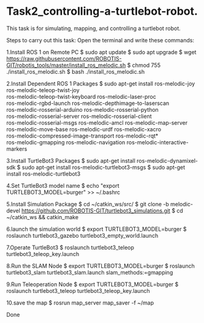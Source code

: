 # Task2_controlling-a-turtlebot-robot.
This task is for simulating, mapping, and controlling a turtlebot robot.

Steps to carry out this task:
Open the terminal and write these commands: 

1.Install ROS 1 on Remote PC
$ sudo apt update
$ sudo apt upgrade
$ wget https://raw.githubusercontent.com/ROBOTIS-GIT/robotis_tools/master/install_ros_melodic.sh
$ chmod 755 ./install_ros_melodic.sh 
$ bash ./install_ros_melodic.sh

2.Install Dependent ROS 1 Packages
$ sudo apt-get install ros-melodic-joy ros-melodic-teleop-twist-joy \
  ros-melodic-teleop-twist-keyboard ros-melodic-laser-proc \
  ros-melodic-rgbd-launch ros-melodic-depthimage-to-laserscan \
  ros-melodic-rosserial-arduino ros-melodic-rosserial-python \
  ros-melodic-rosserial-server ros-melodic-rosserial-client \
  ros-melodic-rosserial-msgs ros-melodic-amcl ros-melodic-map-server \
  ros-melodic-move-base ros-melodic-urdf ros-melodic-xacro \
  ros-melodic-compressed-image-transport ros-melodic-rqt* \
  ros-melodic-gmapping ros-melodic-navigation ros-melodic-interactive-markers
  
3.Install TurtleBot3 Packages
$ sudo apt-get install ros-melodic-dynamixel-sdk
$ sudo apt-get install ros-melodic-turtlebot3-msgs
$ sudo apt-get install ros-melodic-turtlebot3

4.Set TurtleBot3 model name
$ echo "export TURTLEBOT3_MODEL=burger" >> ~/.bashrc

5.Install Simulation Package
$ cd ~/catkin_ws/src/
$ git clone -b melodic-devel https://github.com/ROBOTIS-GIT/turtlebot3_simulations.git
$ cd ~/catkin_ws && catkin_make

6.launch the simulation world
$ export TURTLEBOT3_MODEL=burger
$ roslaunch turtlebot3_gazebo turtlebot3_empty_world.launch

7.Operate  TurtleBot3
$ roslaunch turtlebot3_teleop turtlebot3_teleop_key.launch

8.Run the SLAM Node
$ export TURTLEBOT3_MODEL=burger
$ roslaunch turtlebot3_slam turtlebot3_slam.launch slam_methods:=gmapping

9.Run Teleoperation Node
$ export TURTLEBOT3_MODEL=burger
$ roslaunch turtlebot3_teleop turtlebot3_teleop_key.launch

10.save the map
$ rosrun map_server map_saver -f ~/map

Done 


